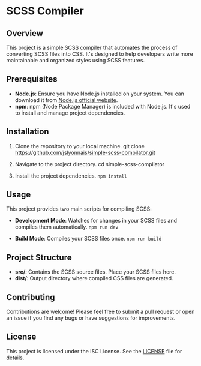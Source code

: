 # SCSS Compiler

## Overview

This project is a simple SCSS compiler that automates the process of converting SCSS files into CSS. It's designed to help developers write more maintainable and organized styles using SCSS features.

## Prerequisites

- **Node.js**: Ensure you have Node.js installed on your system. You can download it from [Node.js official website](https://nodejs.org/).
- **npm**: npm (Node Package Manager) is included with Node.js. It's used to install and manage project dependencies.

## Installation

1. Clone the repository to your local machine.
   git clone https://github.com/jslyonnais/simple-scss-compilator.git

2. Navigate to the project directory.
   cd simple-scss-compilator

3. Install the project dependencies.
   `npm install`

## Usage

This project provides two main scripts for compiling SCSS:

- **Development Mode**: Watches for changes in your SCSS files and compiles them automatically.
  `npm run dev`

- **Build Mode**: Compiles your SCSS files once.
  `npm run build`

## Project Structure

- **src/**: Contains the SCSS source files. Place your SCSS files here.
- **dist/**: Output directory where compiled CSS files are generated.

## Contributing

Contributions are welcome! Please feel free to submit a pull request or open an issue if you find any bugs or have suggestions for improvements.

## License

This project is licensed under the ISC License. See the [LICENSE](LICENSE) file for details.

